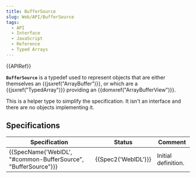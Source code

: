 ```yaml
---
title: BufferSource
slug: Web/API/BufferSource
tags:
  - API
  - Interface
  - JavaScript
  - Reference
  - Typed Arrays
---
```

{{APIRef}}

**`BufferSource`** is a typedef used to represent objects that are either themselves an {{jsxref("ArrayBuffer")}}, or which are a {{jsxref("TypedArray")}} providing an {{domxref("ArrayBufferView")}}.

This is a helper type to simplify the specification. It isn't an interface and there are no objects implementing it.

## Specifications

| Specification                                                                        | Status                   | Comment             |
| ------------------------------------------------------------------------------------ | ------------------------ | ------------------- |
| {{SpecName('WebIDL', "#common-BufferSource", "BufferSource")}} | {{Spec2('WebIDL')}} | Initial definition. |
